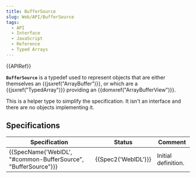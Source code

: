 ```yaml
---
title: BufferSource
slug: Web/API/BufferSource
tags:
  - API
  - Interface
  - JavaScript
  - Reference
  - Typed Arrays
---
```

{{APIRef}}

**`BufferSource`** is a typedef used to represent objects that are either themselves an {{jsxref("ArrayBuffer")}}, or which are a {{jsxref("TypedArray")}} providing an {{domxref("ArrayBufferView")}}.

This is a helper type to simplify the specification. It isn't an interface and there are no objects implementing it.

## Specifications

| Specification                                                                        | Status                   | Comment             |
| ------------------------------------------------------------------------------------ | ------------------------ | ------------------- |
| {{SpecName('WebIDL', "#common-BufferSource", "BufferSource")}} | {{Spec2('WebIDL')}} | Initial definition. |
